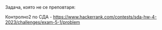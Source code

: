 Задача, която не се преповтаря:

Контролно2 по СДА - https://www.hackerrank.com/contests/sda-hw-4-2023/challenges/exam-5-1/problem
